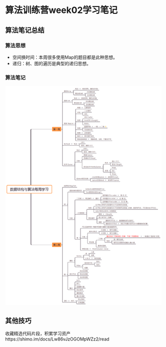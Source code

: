 # 算法训练营week02学习笔记

## 算法笔记总结

### 算法思想

- 空间换时间：本周很多使用Map的题目都是此种思想。
- 递归：树、图的遍历是典型的递归思想。

### 算法笔记

![](imgs/mindmap-002.png)

## 其他技巧

收藏精选代码片段，积累学习资产https://shimo.im/docs/Lw86vJzOGOMpWZz2/read